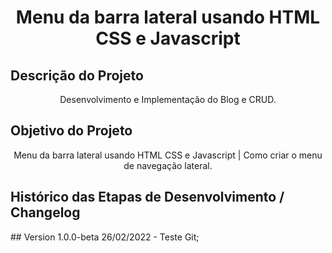 <h1 align="center">Menu da barra lateral usando HTML CSS e Javascript</h1>

## Descrição do Projeto
<p align="center">Desenvolvimento e Implementação do Blog e CRUD.</p>

## Objetivo do Projeto
<p align="center">Menu da barra lateral usando HTML CSS e Javascript | Como criar o menu de navegação lateral.</p>

<h2>Histórico das Etapas de Desenvolvimento / Changelog</h2>

<p>## Version 1.0.0-beta 26/02/2022 - Teste Git;</p>